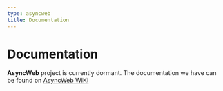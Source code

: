 ```yaml
---
type: asyncweb
title: Documentation
---
```


# Documentation

**AsyncWeb** project is currently dormant. The documentation we have can be found on [AsyncWeb WIKI](https://cwiki.apache.org/AWEB/)
